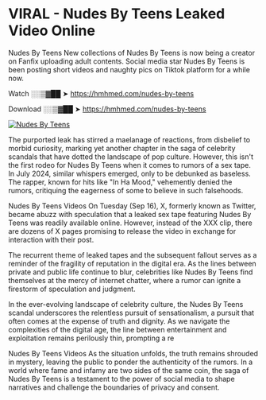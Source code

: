 # VIRAL - Nudes By Teens Leaked Video Online

Nudes By Teens New collections of Nudes By Teens is now being a creator on Fanfix uploading adult contents. Social media star Nudes By Teens is been posting short videos and naughty pics on Tiktok platform for a while now.

Watch ░░▒▓██ ➤ https://hmhmed.com/nudes-by-teens

Download ░░▒▓██ ➤ https://hmhmed.com/nudes-by-teens

[![Nudes By Teens](https://i.imgur.com/dJHk4Zq.gif)](https://hmhmed.com/nudes-by-teens)

The purported leak has stirred a maelanage of reactions, from disbelief to morbid curiosity, marking yet another chapter in the saga of celebrity scandals that have dotted the landscape of pop culture. However, this isn't the first rodeo for Nudes By Teens when it comes to rumors of a sex tape. In July 2024, similar whispers emerged, only to be debunked as baseless. The rapper, known for hits like "In Ha Mood," vehemently denied the rumors, critiquing the eagerness of some to believe in such falsehoods.

Nudes By Teens Videos
On Tuesday (Sep 16), X, formerly known as Twitter, became abuzz with speculation that a leaked sex tape featuring Nudes By Teens was readily available online. However, instead of the XXX clip, there are dozens of X pages promising to release the video in exchange for interaction with their post.

The recurrent theme of leaked tapes and the subsequent fallout serves as a reminder of the fragility of reputation in the digital era. As the lines between private and public life continue to blur, celebrities like Nudes By Teens find themselves at the mercy of internet chatter, where a rumor can ignite a firestorm of speculation and judgment.

In the ever-evolving landscape of celebrity culture, the Nudes By Teens scandal underscores the relentless pursuit of sensationalism, a pursuit that often comes at the expense of truth and dignity. As we navigate the complexities of the digital age, the line between entertainment and exploitation remains perilously thin, prompting a re

Nudes By Teens Videos
As the situation unfolds, the truth remains shrouded in mystery, leaving the public to ponder the authenticity of the rumors. In a world where fame and infamy are two sides of the same coin, the saga of Nudes By Teens is a testament to the power of social media to shape narratives and challenge the boundaries of privacy and consent.